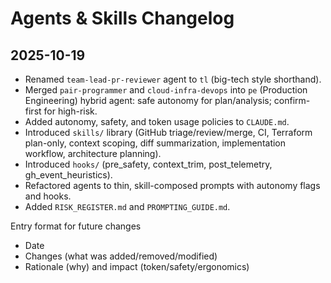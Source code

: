 # Agents & Skills Changelog

## 2025-10-19
- Renamed `team-lead-pr-reviewer` agent to `tl` (big-tech style shorthand).
- Merged `pair-programmer` and `cloud-infra-devops` into `pe` (Production Engineering) hybrid agent: safe autonomy for plan/analysis; confirm-first for high-risk.
- Added autonomy, safety, and token usage policies to `CLAUDE.md`.
- Introduced `skills/` library (GitHub triage/review/merge, CI, Terraform plan-only, context scoping, diff summarization, implementation workflow, architecture planning).
- Introduced `hooks/` (pre_safety, context_trim, post_telemetry, gh_event_heuristics).
- Refactored agents to thin, skill-composed prompts with autonomy flags and hooks.
- Added `RISK_REGISTER.md` and `PROMPTING_GUIDE.md`.

Entry format for future changes
- Date
- Changes (what was added/removed/modified)
- Rationale (why) and impact (token/safety/ergonomics)
